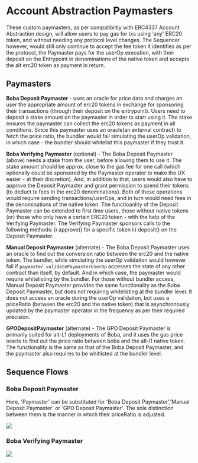 # Account Abstraction Paymasters

These custom paymasters, as per compatibiltiy with ERC4337 Account Abstraction design, will allow users to pay gas for txs using 'any' ERC20 token, and without needing any protocol level changes. The Sequencer however, would still only continue to accept the fee token it identifies as per the protocol, the Paymaster pays for the userOp execution, with their deposit on the Entrypoint in denominations of the native token and accepts the alt erc20 token as payment in return.

## Paymasters

**Boba Deposit Paymaster** - uses an oracle for price data and charges an user the appropriate amount of erc20 tokens in exchange for sponsoring their transactions (through their deposit on the entrypoint). Users need to deposit a stake amount on the paymaster in order to start using it. The stake ensures the paymaster can collect the erc20 tokens as payment in all conditions. Since this paymaster uses an oracle(an external contract) to fetch the price ratio, the bundler would fail simulating the userOp validation, in which case - the bundler should whitelist this paymaster if they trust it.

**Boba Verifying Paymaster** (optional) - The Boba Deposit Paymaster (above) needs a stake from the user, before allowing them to use it. The stake amount should be approx. close to the gas fee for one call (which optionally could be sponsored by the Paymaster operator to make the UX easier - at their discretion). And, in addition to that, users would also have to approve the Deposit Paymaster and grant permission to spend their tokens (to deduct tx fees in the erc20 denominations). Both of these operations would require sending transactions/userOps, and in turn would need fees in the denominations of the native token. The functioanlity of the Deposit Paymaster can be extended to first time users, those without native tokens (or) those who only have a certain ERC20 token - with the help of the Verifying Paymaster. The Verifying Paymaster sponsors calls to the following methods: i) approve() for a specific token ii) deposit() on the Deposit Paymaster.

**Manual Deposit Paymaster** (alternate) - The Boba Deposit Paymaster uses an oracle to find out the conversion ratio between the erc20 and the native token. The bundler, while simulating the userOp validation would however fail if `paymaster.validatePaymasterUserOp` accesses the state of any other contract than itself, by default. And in which case, the paymaster would require whitelisting by the bundler. For those without bundler access, Manual Deposit Paymaster provides the same functionality as the Boba Deposit Paymaster, but does not requiring whitelisting at the bundler level. It does not access an oracle during the userOp validaiton, but uses a priceRatio (between the erc20 and the native token) that is asynchronously updated by the paymaster operator in the frequency as per their required precision.

**GPODepositPaymaster** (alternate) - The GPO Deposit Paymaster is primarily suited for alt-L1 deployments of Boba, and it uses the gas price oracle to find out the price ratio between boba and the alt-l1 native token. The functionality is the same as that of the Boba Deposit Paymaster, and the paymaster also requires to be whitlisted at the bundler level.

## Sequence Flows

### Boba Deposit Paymaster

Here, 'Paymaster' can be substituted for 'Boba Deposit Paymaster','Manual Deposit Paymaster' or 'GPO Deposit Paymaster'. The sole distinction between them is the manner in which their priceRatio is adjusted.

![](../../../boba\_documentation/diagrams/BobaDepositPaymaster.png)

### Boba Verifying Paymaster

![](../../../boba\_documentation/diagrams/VerifyingPaymaster.png)
